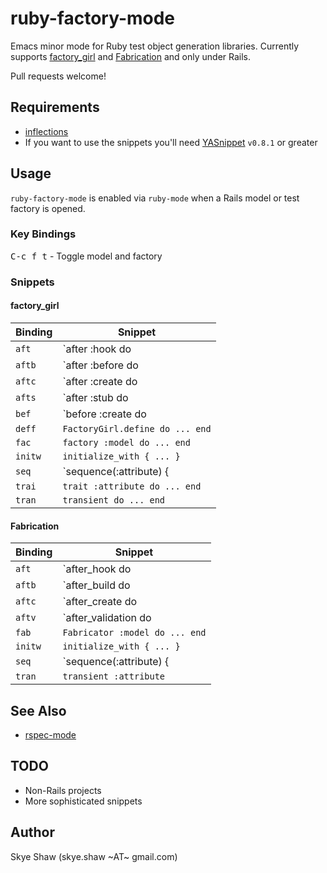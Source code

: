 # ruby-factory-mode

Emacs minor mode for Ruby test object generation libraries. Currently supports
[factory_girl](https://github.com/thoughtbot/factory_girl) and [Fabrication](https://github.com/paulelliott/fabrication)
and only under Rails.

Pull requests welcome!

## Requirements

* [inflections](https://github.com/eschulte/jump.el)
* If you want to use the snippets you'll need [YASnippet](https://github.com/capitaomorte/yasnippet)  `v0.8.1` or greater

## Usage

`ruby-factory-mode` is enabled via `ruby-mode` when a Rails model or test factory is opened.

### Key Bindings

<kbd>C-c f t</kbd> - Toggle model and factory

### Snippets

#### factory_girl

Binding | Snippet
--------|------------------------------------|
`aft`   | `after :hook do |model| ... end`   |
`aftb`  | `after :before do |model| ... end` |
`aftc`  | `after :create do |model| ... end` |
`afts`  | `after :stub do |model| ... end`   |
`bef`   | `before :create do |model| ... end`|
`deff`  | `FactoryGirl.define do ... end`    |
`fac`   | `factory :model do ... end`        |
`initw` | `initialize_with { ... }`          |
`seq`   | `sequence(:attribute) { |i| ... }` |
`trai`  | `trait :attribute do ... end`      |
`tran`  | `transient do ... end`             |


#### Fabrication

Binding | Snippet
--------|-----------------------------------------|
`aft`   | `after_hook do |model| ... end`         |
`aftb`  | `after_build do |model| ... end`        |
`aftc`  | `after_create do |model| ... end`       |
`aftv`  | `after_validation do |model| ... end`   |
`fab`   | `Fabricator :model do ... end`          |
`initw` | `initialize_with { ... }`               |
`seq`   | `sequence(:attribute) { |i| ... }`      |
`tran`  | `transient :attribute`                  |

## See Also

* [rspec-mode](https://github.com/pezra/rspec-mode)

## TODO

* Non-Rails projects
* More sophisticated snippets

## Author

Skye Shaw (skye.shaw ~AT~ gmail.com)
